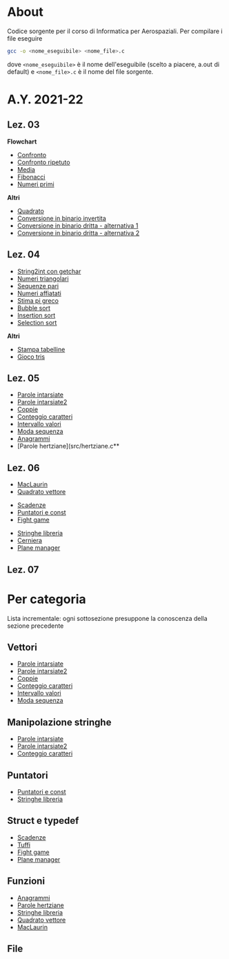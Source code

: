 # About
Codice sorgente per il corso di Informatica per Aerospaziali.
Per compilare i file eseguire

```bash
gcc -o <nome_eseguibile> <nome_file>.c
```

dove ``<nome_eseguibile>`` è il nome dell'eseguibile (scelto a piacere, a.out di
default) e ``<nome_file>.c`` è il nome del file sorgente.

# A.Y. 2021-22
## Lez. 03
**Flowchart**

* [Confronto](src/confronto.c)
* [Confronto ripetuto](src/confronto_ripetuto.c)
* [Media](src/media.c)
* [Fibonacci](src/fibonacci.c)
* [Numeri primi](src/primi.c)

**Altri**

* [Quadrato](src/quadrato.c)
* [Conversione in binario invertita](src/binario_inverso.c)
* [Conversione in binario dritta - alternativa 1](src/binario_dritto.c)
* [Conversione in binario dritta - alternativa 2](src/binario_dritto2.c)

## Lez. 04
* [String2int con getchar](src/getchar_ex.c)
* [Numeri triangolari](src/triangolari.c)
* [Sequenze pari](src/sequenze.c)
* [Numeri affiatati](src/affiatati.c)
* [Stima pi greco ](src/pi_monte_carlo.c)
* [Bubble sort](src/bubble_sort.c)
* [Insertion sort](src/insertion_sort.c)
* [Selection sort](src/selection_sort.c)

**Altri**

* [Stampa tabelline](src/tabelline.c)
* [Gioco tris](src/tris.c)


## Lez. 05
* [Parole intarsiate](src/parole_intarsiate.c)
* [Parole intarsiate2](src/parole_intarsiate2.c)
* [Coppie](src/coppie.c)
* [Conteggio caratteri](src/conteggio_caratteri.c)
* [Intervallo valori](src/intervallo_valori.c)
* [Moda sequenza](src/moda.c)
* [Anagrammi](src/anagrammi.c)
* [Parole hertziane](src/hertziane.c**

## Lez. 06
<!-- **Funzioni*** -->
* [MacLaurin](src/maclaurin.c)
* [Quadrato vettore](src/quadrato-vettore.c)
<!-- **Struct** -->
* [Scadenze](src/scadenze.c)
* [Puntatori e const](src/pointers_const.c)
* [Fight game](src/fight_game.c)
<!-- a -->
* [Stringhe libreria](src/stringhe-libreria.c)
* [Cerniera](src/cerniera.c)
* [Plane manager](src/plane_manager.c)
<!-- * [Tuffi](src/tuffi.c) -->

## Lez. 07

# Per categoria
Lista incrementale: ogni sottosezione presuppone la conoscenza della sezione precedente

## Vettori
* [Parole intarsiate](src/parole_intarsiate.c)
* [Parole intarsiate2](src/parole_intarsiate2.c)
* [Coppie](src/coppie.c)
* [Conteggio caratteri](src/conteggio_caratteri.c)
* [Intervallo valori](src/intervallo_valori.c)
* [Moda sequenza](src/moda.c)
## Manipolazione stringhe
<!-- * [Stringhe libreria](src/stringhe-libreria.c) -->
* [Parole intarsiate](src/parole_intarsiate.c)
* [Parole intarsiate2](src/parole_intarsiate2.c)
* [Conteggio caratteri](src/conteggio_caratteri.c)
## Puntatori
* [Puntatori e const](src/pointers_const.c)
* [Stringhe libreria](src/stringhe-libreria.c)
## Struct e typedef
* [Scadenze](src/scadenze.c)
* [Tuffi](src/tuffi.c)
* [Fight game](src/fight_game.c)
* [Plane manager](src/plane_manager.c)
## Funzioni
* [Anagrammi](src/anagrammi.c)
* [Parole hertziane](src/hertziane.c)
* [Stringhe libreria](src/stringhe-libreria.c)
* [Quadrato vettore](src/quadrato-vettore.c)
* [MacLaurin](src/maclaurin.c)
## File

